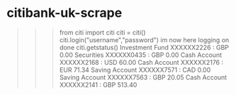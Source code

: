 # citibank-uk-scrape


>>> from citi import citi
>>> citi = citi()
>>> citi.login("username","password")
im now here logging on
done
>>> citi.getstatus()
Investment Fund XXXXXX2226 : GBP 0.00
Securities XXXXXX0435 : GBP 0.00
Cash Account XXXXXX2168 : USD 60.00
Cash Account XXXXXX2176 : EUR 71.34
Saving Account XXXXXX7571 : CAD 0.00
Saving Account XXXXXX7563 : GBP 20.05
Cash Account XXXXXX2141 : GBP 513.40
>>> 
